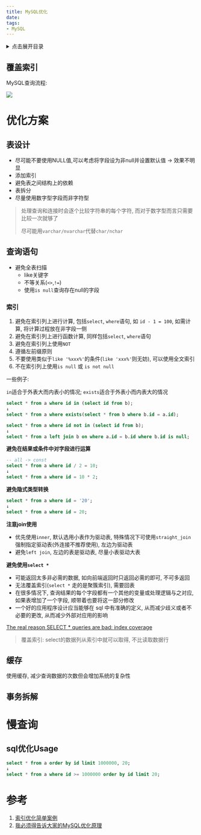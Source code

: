 ```yaml
---
title: MySQL优化
date:
tags:
- MySQL
---
```

<details>
<summary>点击展开目录</summary>
<!-- TOC -->

    - [覆盖索引](#覆盖索引)
- [优化方案](#优化方案)
    - [表设计](#表设计)
    - [查询语句](#查询语句)
        - [索引](#索引)
    - [缓存](#缓存)
    - [事务拆解](#事务拆解)
- [慢查询](#慢查询)
    - [sql优化Usage](#sql优化usage)
- [参考](#参考)

<!-- /TOC -->
</details>

## 覆盖索引

MySQL查询流程:

![](https://gitee.com/LuVx/img/raw/master/msyql/mysql_service_flow.png)

# 优化方案

## 表设计

* 尽可能不要使用NULL值,可以考虑将字段设为非null并设置默认值 -> 效果不明显
* 添加索引
* 避免表之间结构上的依赖
* 表拆分
* 尽量使用数字型字段而非字符型

> 处理查询和连接时会逐个比较字符串的每个字符, 而对于数字型而言只需要比较一次就够了
>
> 尽可能用`varchar/nvarchar`代替`char/nchar`

## 查询语句

* 避免全表扫描
  - like关键字
  - 不等关系(`<>`,`!=`)
  - 使用`is null`查询存在null的字段

### 索引

1. 避免在索引列上进行计算, 包括`select`, `where`语句, 如 `id - 1 = 100`, 如需计算, 将计算过程放在非字段一侧
2. 避免在索引列上进行函数计算, 同样包括`select`, `where`语句
3. 避免在索引列上使用`NOT`
4. 遵循左前缀原则
5. 不要使用类似于`like '%xxx%'`的条件(`like 'xxx%'`则无妨), 可以使用全文索引
6. 不在索引列上使用`is null` 或 `is not null`

一些例子:

`in`适合于外表大而内表小的情况; `exists`适合于外表小而内表大的情况

```sql
select * from a where id in (select id from b);
↓
select * from a where exists(select * from b where b.id = a.id);
```

```sql
select * from a where id not in (select id from b);
↓
select * from a left join b on where a.id = b.id where b.id is null;
```

**避免在结果或条件中对字段进行运算**

```sql
-- all -> const
select * from a where id / 2 = 10;
↓
select * from a where id = 10 * 2;
```

**避免隐式类型转换**
```sql
select * from a where id = '20';
↓
select * from a where id = 20;
```

**注意join使用**

* 优先使用`inner`, 默认选用小表作为驱动表, 特殊情况下可使用`straight_join`强制指定驱动表(外连接不推荐使用), 左边为驱动表
* 避免`left join`, 左边的表是驱动表, 尽量小表驱动大表

**避免使用`select *`**

* 可能返回太多非必需的数据, 如向前端返回时只返回必需的即可, 不可多返回
* 无法覆盖索引(`select *` 走的是聚簇索引), 需要回表
* 在很多情况下, 查询结果的每个字段都有一个其他的变量或处理逻辑与之对应, 如果表增加了一个字段, 顺带着也要将这一部分修改
* 一个好的应用程序设计应当能够在 sql 中有准确的定义, 从而减少歧义或者不必要的更改, 从而减少外部对应用的影响

[The real reason SELECT * queries are bad: index coverage](https://weblogs.asp.net/jongalloway/the-real-reason-select-queries-are-bad-index-coverage)

> 覆盖索引: select的数据列从索引中就可以取得, 不比读取数据行

## 缓存

使用缓存, 减少查询数据的次数但会增加系统的复杂性


## 事务拆解



# 慢查询


## sql优化Usage

```sql
select * from a order by id limit 1000000, 20;
↓
select * from a where id >= 1000000 order by id limit 20;
```

# 参考

1. [索引优化简单案例](https://blog.csdn.net/wuseyukui/article/details/72238817)
2. [我必须得告诉大家的MySQL优化原理](https://segmentfault.com/p/1210000010650656)
